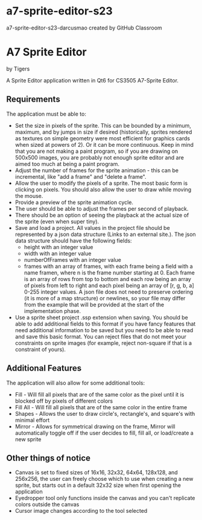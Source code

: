 # a7-sprite-editor-s23
a7-sprite-editor-s23-darcusmao created by GitHub Classroom
# A7 Sprite Editor

by Tigers

A Sprite Editor application written in Qt6 for CS3505 A7-Sprite Editor.

## Requirements

The application must be able to:

* Set the size in pixels of the sprite. This can be bounded by a minimum, maximum, and by jumps in size if desired (historically, sprites rendered as textures on simple geometry were most efficient for graphics cards when sized at powers of 2). Or it can be more continuous. Keep in mind that you are not making a paint program, so if you are drawing on 500x500 images, you are probably not enough sprite editor and are aimed too much at being a paint program.
* Adjust the number of frames for the sprite animation - this can be incremental, like "add a frame" and "delete a frame".
* Allow the user to modify the pixels of a sprite. The most basic form is clicking on pixels. You should also allow the user to draw while moving the mouse.
* Provide a preview of the sprite animation cycle.
* The user should be able to adjust the frames per second of playback.
* There should be an option of seeing the playback at the actual size of the sprite (even when super tiny).
* Save and load a project. All values in the project file should be represented by a json data structure (Links to an external site.). The json data structure should have the following fields:
  * height with an integer value
  * width with an integer value
  * numberOfFrames with an integer value
  * frames with an array of frames, with each frame being a field with a name framen, where n is the frame number starting at 0. Each frame is an array of rows from top to bottom and each row being an array of pixels from left to right and each pixel being an array of [r, g, b, a] 0-255 integer values. A json file does not need to preserve ordering (it is more of a map structure) or newlines, so your file may differ from the example that will be provided at the start of the implementation phase.
* Use a sprite sheet project .ssp extension when saving. You should be able to add additional fields to this format if you have fancy features that need additional information to be saved but you need to be able to read and save this basic format. You can reject files that do not meet your constraints on sprite images (for example, reject non-square if that is a constraint of yours). 

## Additional Features

The application will also allow for some additional tools:

* Fill - Will fill all pixels that are of the same color as the pixel until it is blocked off by pixels of different colors
* Fill All - Will fill all pixels that are of the same color in the entire frame
* Shapes - Allows the user to draw circle's, rectangle's, and square's with minimal effort
* Mirror - Allows for symmetrical drawing on the frame, Mirror will automatically toggle off if the user decides to fill, fill all, or load/create a new sprite

## Other things of notice
* Canvas is set to fixed sizes of 16x16, 32x32, 64x64, 128x128, and 256x256, the user can freely choose which to use when creating a new sprite, but starts out in a default 32x32 size when first opening the application
* Eyedropper tool only functions inside the canvas and you can't replicate colors outside the canvas
* Cursor image changes according to the tool selected
